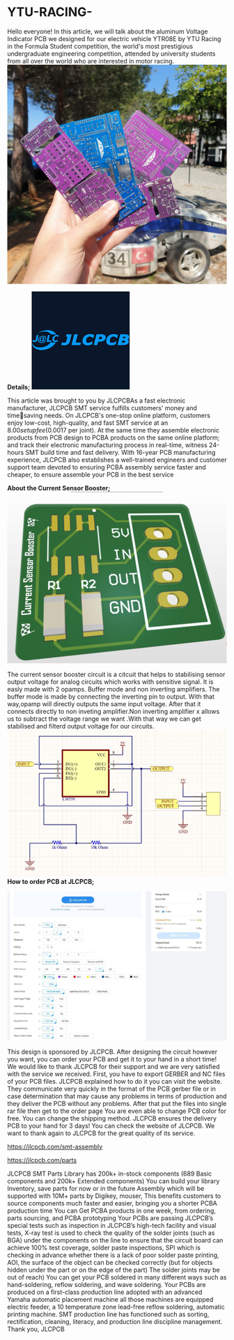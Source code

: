 # YTU-RACING-
Hello everyone! In this article, we will talk about the aluminum Voltage 
Indicator PCB we designed for our electric vehicle YTR08E by YTU Racing in 
the Formula Student competition, the world's most prestigious undergraduate 
engineering competition, attended by university students from all over the world 
who are interested in motor racing.
![](https://raw.githubusercontent.com/BerntMaier/YTU-RACING-/main/son%20makale%20fotosu.jpeg)



**Details;**
![](https://raw.githubusercontent.com/BerntMaier/YTU-RACING-/main/7984231649968692002.png)

This article was brought to you by JLCPCBAs a 
fast electronic manufacturer, JLCPCB SMT 
service fulfills customers' money and timesaving needs.
On JLCPCB's one-stop online platform, 
customers enjoy low-cost, high-quality, and fast 
SMT service at an $8.00 setup fee($0.0017 per 
joint). At the same time they assemble electronic 
products from PCB design to PCBA products on 
the same online platform; and track their electronic manufacturing process in 
real-time, witness 24-hours SMT build time and fast delivery. With 16-year 
PCB manufacturing experience, JLCPCB also establishes a well-trained 
engineers and customer support team devoted to ensuring PCBA assembly 
service faster and cheaper, to ensure assemble your PCB in the best service

**About the Current Sensor Booster;**
![](https://raw.githubusercontent.com/BerntMaier/YTU-RACING-/main/opamp%20pcb.JPG)

 The current sensor booster circuit is a citcuit that helps to stabilising sensor 
output voltage for analog circuits which works with sensitive signal. It is easly 
made with 2 opamps. Buffer mode and non inverting amplifiers. The buffer 
mode is made by connecting the inverting pin to output. With that way,opamp 
will directly outputs the same input voltage. After that it connects directly to non 
inveting amplifier.Non inverting amplifier x allows us to subtract the voltage 
range we want .With that way we can get stabilised and filterd output voltage for 
our circuits.
![](https://raw.githubusercontent.com/BerntMaier/YTU-RACING-/main/opamp%20%C5%9Femas%C4%B1.JPG)
**How to order PCB at JLCPCB;**

![](https://raw.githubusercontent.com/BerntMaier/YTU-RACING-/main/jlc%20sayfa.jpg)



This design is sponsored by JLCPCB. After designing the circuit however you 
want, you can order your PCB and get it to your hand in a short time! We would 
like to thank JLCPCB for their support and we are very satisfied with the service 
we received. First, you have to export GERBER and NC files of your PCB files. 
JLCPCB explained how to do it you can visit the website. They communicate 
very quickly in the format of the PCB gerber file or in case determination that 
may cause any problems in terms of production and they deliver the PCB 
without any problems. After that put the files into single rar file then get to the 
order page You are even able to change PCB color for free. You can change the 
shipping method. JLCPCB ensures the delivery PCB to your hand for 3 days! 
You can check the website of JLCPCB. We want to thank again to JLCPCB for 
the great quality of its service.

https://jlcpcb.com/smt-assembly




https://jlcpcb.com/parts

JLCPCB SMT Parts Library has 200k+ in-stock components (689 Basic 
components and 200k+ Extended components)
You can build your library Inventory, save parts for now or in the future 
Assembly which will be supported with 10M+ parts by Digikey, mouser, This 
benefits customers to source components much faster and easier, bringing you a 
shorter PCBA production time You can Get PCBA products in one week, from 
ordering, parts sourcing, and PCBA prototyping Your PCBs are passing 
JLCPCB’s special tests such as inspection in JLCPCB’s high-tech facility and 
visual tests, X-ray test is used to check the quality of the solder joints (such as 
BGA) under the components on the line to ensure that the circuit board can 
achieve 100% test coverage, solder paste inspections, SPI which is checking in 
advance whether there is a lack of poor solder paste printing, AOI, the surface of 
the object can be checked correctly (but for objects hidden under the part or on 
the edge of the part) The solder joints may be out of reach) You can get your 
PCB soldered in many different ways such as hand-soldering, reflow soldering, 
and wave soldering. Your PCBs are produced on a first-class production line 
adopted with an advanced Yamaha automatic placement machine all those 
machines are equipped electric feeder, a 10 temperature zone lead-free reflow 
soldering, automatic printing machine. SMT production line has functioned such 
as sorting, rectification, cleaning, literacy, and production line discipline 
management.
Thank you, JLCPCB 

